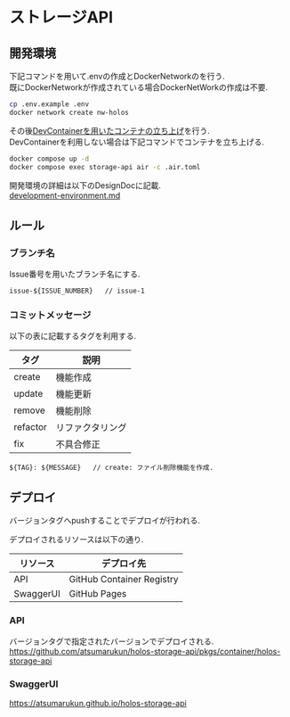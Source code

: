 # ストレージAPI

## 開発環境

下記コマンドを用いて.envの作成とDockerNetworkのを行う.<br />
既にDockerNetworkが作成されている場合DockerNetWorkの作成は不要.
```bash
cp .env.example .env
docker network create nw-holos
```

その後[DevContainerを用いたコンテナの立ち上げ](https://code.visualstudio.com/docs/devcontainers/create-dev-container#:~:text=With%20the%20above%20devcontainer.json,Reopen%20in%20Container%20command)を行う.<br />
DevContainerを利用しない場合は下記コマンドでコンテナを立ち上げる.
```bash
docker compose up -d
docker compose exec storage-api air -c .air.toml
```

開発環境の詳細は以下のDesignDocに記載.<br />
[development-environment.md](https://github.com/atsumarukun/holos-storage-api/blob/main/docs/design-docs/development-environment/development-environment.md)

## ルール

### ブランチ名

Issue番号を用いたブランチ名にする.

```
issue-${ISSUE_NUMBER}   // issue-1
```

### コミットメッセージ

以下の表に記載するタグを利用する.

| タグ | 説明 |
| --- | --- |
| create | 機能作成 |
| update | 機能更新 |
| remove | 機能削除 |
| refactor | リファクタリング |
| fix | 不具合修正 |

```
${TAG}: ${MESSAGE}   // create: ファイル削除機能を作成.
```

## デプロイ

バージョンタグへpushすることでデプロイが行われる.

デプロイされるリソースは以下の通り.

| リソース | デプロイ先 |
| --- | --- |
| API | GitHub Container Registry |
| SwaggerUI | GitHub Pages |

### API

バージョンタグで指定されたバージョンでデプロイされる.<br />
https://github.com/atsumarukun/holos-storage-api/pkgs/container/holos-storage-api

### SwaggerUI
https://atsumarukun.github.io/holos-storage-api
